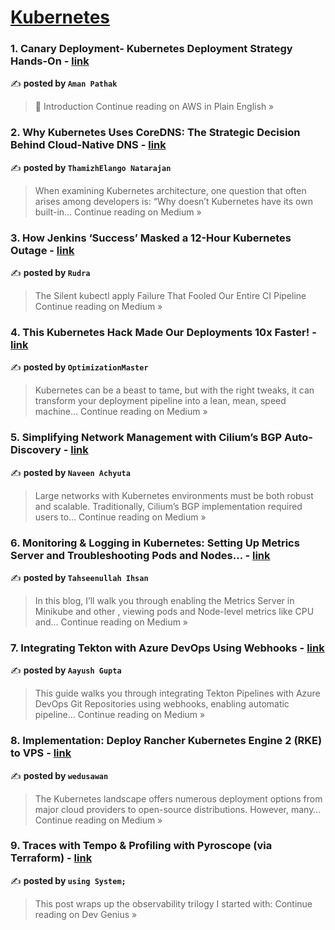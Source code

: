 
<h1><a href=https://medium.com/tag/kubernetes/recommended target="_blank" rel="noopener noreferrer">Kubernetes</a></h1>
<h3>1. Canary Deployment- Kubernetes Deployment Strategy Hands-On - <a href="https://aws.plainenglish.io/canary-deployment-kubernetes-deployment-strategy-hands-on-37b7873ea15a?source=rss------kubernetes-5" target="_blank" rel="noopener noreferrer">link</a></h3>

✍️ **posted by `Aman Pathak`**

<blockquote>📝 Introduction
Continue reading on AWS in Plain English »</blockquote>

<h3>2. Why Kubernetes Uses CoreDNS: The Strategic Decision Behind Cloud-Native DNS - <a href="https://thamizhelango.medium.com/why-kubernetes-uses-coredns-the-strategic-decision-behind-cloud-native-dns-e6f9e50152c7?source=rss------kubernetes-5" target="_blank" rel="noopener noreferrer">link</a></h3>

✍️ **posted by `ThamizhElango Natarajan`**

<blockquote>When examining Kubernetes architecture, one question that often arises among developers is: “Why doesn’t Kubernetes have its own built-in…
Continue reading on Medium »</blockquote>

<h3>3. How Jenkins ‘Success’ Masked a 12-Hour Kubernetes Outage - <a href="https://medium.com/@rudra910203/how-jenkins-success-masked-a-12-hour-kubernetes-outage-4cd83365ede7?source=rss------kubernetes-5" target="_blank" rel="noopener noreferrer">link</a></h3>

✍️ **posted by `Rudra`**

<blockquote>The Silent kubectl apply Failure That Fooled Our Entire CI Pipeline
Continue reading on Medium »</blockquote>

<h3>4. This Kubernetes Hack Made Our Deployments 10x Faster! - <a href="https://medium.com/@optimizationMaster/this-kubernetes-hack-made-our-deployments-10x-faster-6c2ae69e2e69?source=rss------kubernetes-5" target="_blank" rel="noopener noreferrer">link</a></h3>

✍️ **posted by `OptimizationMaster`**

<blockquote>Kubernetes can be a beast to tame, but with the right tweaks, it can transform your deployment pipeline into a lean, mean, speed machine…
Continue reading on Medium »</blockquote>

<h3>5. Simplifying Network Management with Cilium’s BGP Auto-Discovery - <a href="https://medium.com/@nachyu4/simplifying-network-management-with-ciliums-bgp-auto-discovery-c89e55096078?source=rss------kubernetes-5" target="_blank" rel="noopener noreferrer">link</a></h3>

✍️ **posted by `Naveen Achyuta`**

<blockquote>Large networks with Kubernetes environments must be both robust and scalable. Traditionally, Cilium’s BGP implementation required users to…
Continue reading on Medium »</blockquote>

<h3>6. Monitoring & Logging in Kubernetes: Setting Up Metrics Server and Troubleshooting Pods and Nodes… - <a href="https://medium.com/@tahseenicpqau/monitoring-logging-in-kubernetes-setting-up-metrics-server-and-troubleshooting-pods-and-nodes-8a50c75bdc85?source=rss------kubernetes-5" target="_blank" rel="noopener noreferrer">link</a></h3>

✍️ **posted by `Tahseenullah Ihsan`**

<blockquote>In this blog, I’ll walk you through enabling the Metrics Server in Minikube and other , viewing pods and Node-level metrics like CPU and…
Continue reading on Medium »</blockquote>

<h3>7. Integrating Tekton with Azure DevOps Using Webhooks - <a href="https://medium.com/@guptaaayush8/integrating-tekton-with-azure-devops-using-webhooks-054f63929fc3?source=rss------kubernetes-5" target="_blank" rel="noopener noreferrer">link</a></h3>

✍️ **posted by `Aayush Gupta`**

<blockquote>This guide walks you through integrating Tekton Pipelines with Azure DevOps Git Repositories using webhooks, enabling automatic pipeline…
Continue reading on Medium »</blockquote>

<h3>8. Implementation: Deploy Rancher Kubernetes Engine 2 (RKE) to VPS - <a href="https://medium.com/@wedusawan/implementation-deploy-rancher-kubernetes-engine-2-rke-to-vps-d2550344cd57?source=rss------kubernetes-5" target="_blank" rel="noopener noreferrer">link</a></h3>

✍️ **posted by `wedusawan`**

<blockquote>The Kubernetes landscape offers numerous deployment options from major cloud providers to open-source distributions. However, many…
Continue reading on Medium »</blockquote>

<h3>9. Traces with Tempo & Profiling with Pyroscope (via Terraform) - <a href="https://blog.devgenius.io/traces-with-tempo-profiling-with-pyroscope-via-terraform-983982055567?source=rss------kubernetes-5" target="_blank" rel="noopener noreferrer">link</a></h3>

✍️ **posted by `using System;`**

<blockquote>This post wraps up the observability trilogy I started with:
Continue reading on Dev Genius »</blockquote>

